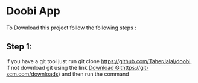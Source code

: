 # Doobi App
To Download this project follow the following steps :
## Step 1: 
if you have a git tool just run git clone https://github.com/TaherJalal/doobi, if not download git using the link [Download Git](https://git-scm.com/downloads)https://git-scm.com/downloads) and then run the command
